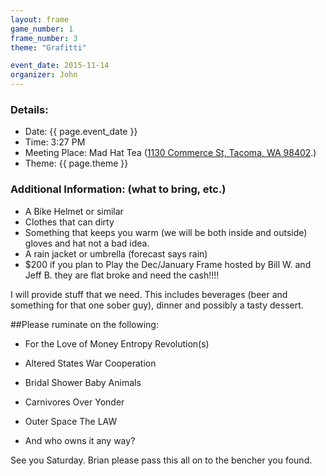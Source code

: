 ```yaml
---
layout: frame
game_number: 1
frame_number: 3
theme: "Grafitti"

event_date: 2015-11-14
organizer: John
---
```



### Details:
- Date: {{ page.event_date }}
- Time: 3:27 PM
- Meeting Place: Mad Hat Tea ([1130 Commerce St, Tacoma, WA 98402](https://www.google.com/maps/place/1130+Commerce+St,+Tacoma,+WA+98402/@47.2522164,-122.44154,17z/data=!3m1!4b1!4m2!3m1!1s0x5490557553033705:0xc5af0797d1cf37f5).)
- Theme: {{ page.theme }}

### Additional Information: (what to bring, etc.)
- A Bike Helmet or similar
- Clothes that can dirty
- Something that keeps you warm (we will be both inside and outside) gloves and hat not a bad idea.
- A rain jacket or umbrella (forecast says rain)
- $200 if you plan to Play the Dec/January Frame hosted by Bill W. and Jeff B. they are flat broke and need the cash!!!!

I will provide stuff that we need.  This includes beverages (beer and something for that one sober guy), dinner and possibly a tasty dessert.

##Please ruminate on the following:

- For the Love of Money  Entropy Revolution(s)
- Altered States  War Cooperation

- Bridal Shower Baby Animals
- Carnivores Over Yonder
- Outer Space  The LAW

- And who owns it any way?

See you Saturday. Brian please pass this all on to the bencher you found.
